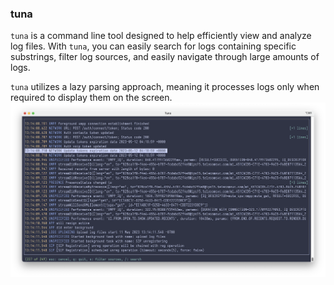 ### tuna

`tuna` is a command line tool designed to help efficiently view and analyze log files. With `tuna`, you can easily search for logs containing specific substrings, filter log sources, and easily navigate through large amounts of logs.

`tuna` utilizes a lazy parsing approach, meaning it processes logs only when required to display them on the screen.
![tuna preview](/assets/tuna_preview.png)
